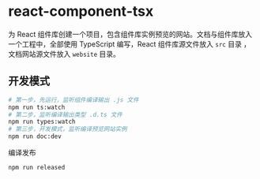 react-component-tsx
===

为 React 组件库创建一个项目，包含组件库实例预览的网站。文档与组件库放入一个工程中，全部使用 TypeScript 编写，React 组件库源文件放入 `src` 目录 ，文档网站源文件放入 `website` 目录。

## 开发模式

```bash
# 第一步，先运行，监听组件编译输出 .js 文件 
npm run ts:watch
# 第二步，监听编译输出类型 .d.ts 文件
npm run types:watch
# 第三步，开发模式，监听编译预览网站实例
npm run doc:dev
```

编译发布

```bash
npm run released
```